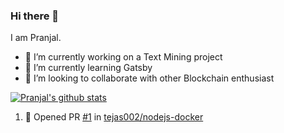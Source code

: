 ### Hi there 👋

I am Pranjal.

- 🔭 I’m currently working on a Text Mining project
- 🌱 I’m currently learning Gatsby
- 👯 I’m looking to collaborate with other Blockchain enthusiast


[![Pranjal's github stats](https://github-readme-stats.vercel.app/api?username=pranscript&show_icons=true&theme=tokyonight&count_private=true&hide=contribs)](https://github.com/anuraghazra/github-readme-stats)

<!--START_SECTION:activity-->
1. 💪 Opened PR [#1](https://github.com/tejas002/nodejs-docker/pull/1) in [tejas002/nodejs-docker](https://github.com/tejas002/nodejs-docker)
<!--END_SECTION:activity-->

